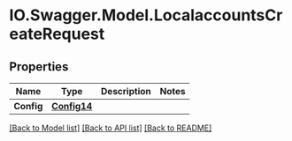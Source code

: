 # IO.Swagger.Model.LocalaccountsCreateRequest
## Properties

Name | Type | Description | Notes
------------ | ------------- | ------------- | -------------
**Config** | [**Config14**](Config14.md) |  | 

[[Back to Model list]](../README.md#documentation-for-models) [[Back to API list]](../README.md#documentation-for-api-endpoints) [[Back to README]](../README.md)


